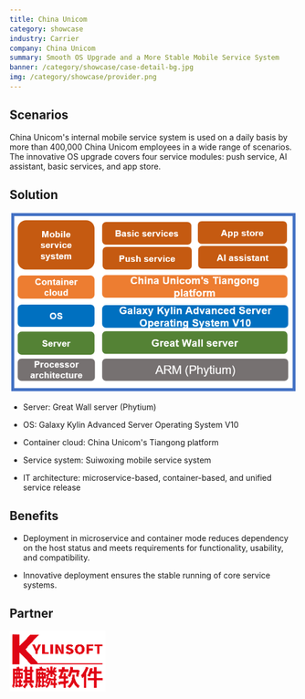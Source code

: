 ```yaml
---
title: China Unicom
category: showcase
industry: Carrier
company: China Unicom
summary: Smooth OS Upgrade and a More Stable Mobile Service System
banner: /category/showcase/case-detail-bg.jpg
img: /category/showcase/provider.png
---
```


## **Scenarios**

China Unicom's internal mobile service system is used on a daily basis by more than 400,000 China Unicom employees in a wide range of scenarios. The innovative OS upgrade covers four service modules: push service, AI assistant, basic services, and app store.

## **Solution**

<div class="case-img"><img src="./p2.png"/></div>

- Server: Great Wall server (Phytium)

- OS: Galaxy Kylin Advanced Server Operating System V10

- Container cloud: China Unicom's Tiangong platform

- Service system: Suiwoxing mobile service system

- IT architecture: microservice-based, container-based, and unified service release

## **Benefits**

- Deployment in microservice and container mode reduces dependency on the host status and meets requirements for functionality, usability, and compatibility.

- Innovative deployment ensures the stable running of core service systems.

## **Partner** 

<img src="./qiling.png"/>
